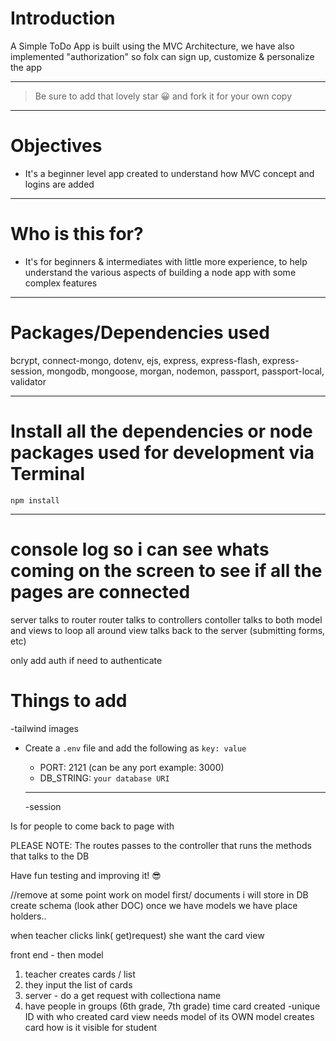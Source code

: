 # Introduction

A Simple ToDo App is built using the MVC Architecture, we have also implemented "authorization" so folx can sign up, customize & personalize the app

---

> Be sure to add that lovely star 😀 and fork it for your own copy

---

# Objectives

- It's a beginner level app created to understand how MVC concept and logins are added

---

# Who is this for?

- It's for beginners & intermediates with little more experience, to help understand the various aspects of building a node app with some complex features

---

# Packages/Dependencies used

bcrypt, connect-mongo, dotenv, ejs, express, express-flash, express-session, mongodb, mongoose, morgan, nodemon, passport, passport-local, validator

---

# Install all the dependencies or node packages used for development via Terminal

`npm install`

---

# console log so i can see whats coming on the screen to see if all the pages are connected


server talks to router
router talks to controllers
contoller talks to both model and views
to loop all around
view talks back to the server (submitting forms, etc)

only add auth if need to authenticate






# Things to add

-tailwind images

- Create a `.env` file and add the following as `key: value`

  - PORT: 2121 (can be any port example: 3000)
  - DB_STRING: `your database URI`

  ***

  -session

Is for people to come back to page with

PLEASE NOTE: The routes passes to the controller that runs the methods that talks to the DB

Have fun testing and improving it! 😎

//remove at some point
work on model first/ documents i will store in DB create schema (look ather DOC)
once we have models we have place holders..

when teacher clicks link( get)request) she want the card view

front end - then model

1. teacher creates cards / list
2. they input the list of cards
3. server - do a get request with collectiona name
4. have people in groups (6th grade, 7th grade)
   time card created -unique ID with who created
   card view needs model of its OWN model
   creates card how is it visible for student
